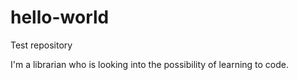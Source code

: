 # hello-world
Test repository


I'm a librarian who is looking into the possibility of learning to code.
